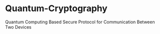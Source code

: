 # Quantum-Cryptography
Quantum Computing Based Secure Protocol for Communication Between Two Devices
